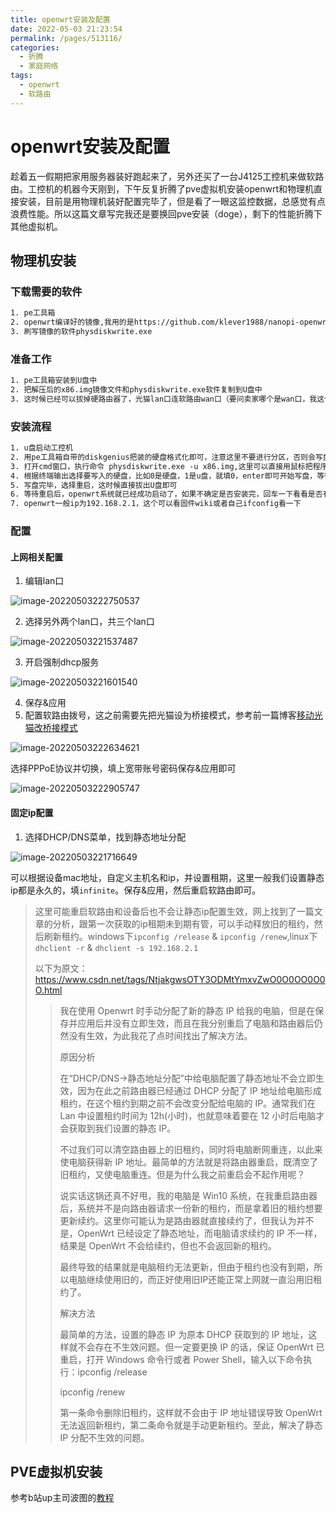 ```yaml
---
title: openwrt安装及配置
date: 2022-05-03 21:23:54
permalink: /pages/513116/
categories:
  - 折腾
  - 家庭网络
tags:
  - openwrt
  - 软路由
---
```


# openwrt安装及配置

趁着五一假期把家用服务器装好跑起来了，另外还买了一台J4125工控机来做软路由。工控机的机器今天刚到，下午反复折腾了pve虚拟机安装openwrt和物理机直接安装，目前是用物理机装好配置完毕了，但是看了一眼这监控数据，总感觉有点浪费性能。所以这篇文章写完我还是要换回pve安装（doge），剩下的性能折腾下其他虚拟机。

## 物理机安装

### 下载需要的软件

```txt
1. pe工具箱
2. openwrt编译好的镜像,我用的是https://github.com/klever1988/nanopi-openwrt的x86.img.gz镜像
3. 刷写镜像的软件physdiskwrite.exe
```

### 准备工作

```txt
1. pe工具箱安装到U盘中
2. 把解压后的x86.img镜像文件和physdiskwrite.exe软件复制到U盘中
3. 这时候已经可以拔掉硬路由器了，光猫lan口连软路由wan口（要问卖家哪个是wan口，我这个eth1是wan口），pc连软路由lan口（0、2、3),这是为了pc能跟软路由在同一个网段，如果不在则需要手动配置静态ip
```

### 安装流程

```txt
1. u盘启动工控机
2. 用pe工具箱自带的diskgenius把装的硬盘格式化即可，注意这里不要进行分区，否则会写盘失败
3. 打开cmd窗口，执行命令 physdiskwrite.exe -u x86.img,这里可以直接用鼠标把程序拖到cmd窗口，会自动拼出完整路径
4. 根据终端输出选择要写入的硬盘，比如0是硬盘，1是u盘，就填0，enter即可开始写盘，等待写盘完毕即可
5. 写盘完毕，选择重启，这时候直接拔出U盘即可
6. 等待重启后，openwrt系统就已经成功启动了，如果不确定是否安装完，回车一下看看是否有lede的banner输出就行了
7. openwrt一般ip为192.168.2.1，这个可以看固件wiki或者自己ifconfig看一下
```

### 配置

#### 上网相关配置

1. 编辑lan口

![image-20220503222750537](https://storyxc.com/images/blog/image-20220503222750537.png)

2. 选择另外两个lan口，共三个lan口

![image-20220503221537487](https://storyxc.com/images/blog/image-20220503221537487.png)

3. 开启强制dhcp服务

![image-20220503221601540](https://storyxc.com/images/blog/image-20220503221601540.png)

4. 保存&应用
5. 配置软路由拨号，这之前需要先把光猫设为桥接模式，参考前一篇博客[移动光猫改桥接模式](/pages/87e0d0/)

![image-20220503222634621](https://storyxc.com/images/blog/image-20220503222634621.png)

选择PPPoE协议并切换，填上宽带账号密码保存&应用即可

![image-20220503222905747](https://storyxc.com/images/blog/image-20220503222905747.png)



#### 固定ip配置

1. 选择DHCP/DNS菜单，找到静态地址分配

![image-20220503221716649](https://storyxc.com/images/blog/image-20220503221716649.png)

可以根据设备mac地址，自定义主机名和ip，并设置租期，这里一般我们设置静态ip都是永久的，填`infinite`。保存&应用，然后重启软路由即可。

> 这里可能重启软路由和设备后也不会让静态ip配置生效，网上找到了一篇文章的分析，跟第一次获取的ip租期未到期有管，可以手动释放旧的租约，然后刷新租约。windows下`ipconfig /release` & `ipconfig /renew`,linux下`dhclient -r` & `dhclient -s 192.168.2.1`
>
> 以下为原文：https://www.csdn.net/tags/NtjakgwsOTY3ODMtYmxvZwO0O0OO0O0O.html
>
> > 我在使用 Openwrt 时手动分配了新的静态 IP 给我的电脑，但是在保存并应用后并没有立即生效，而且在我分别重启了电脑和路由器后仍然没有生效，为此我花了点时间找出了解决方法。
> >
> > 原因分析
> >
> > 在“DHCP/DNS->静态地址分配”中给电脑配置了静态地址不会立即生效，因为在此之前路由器已经通过 DHCP 分配了 IP 地址给电脑形成租约，在这个租约到期之前不会改变分配给电脑的 IP。通常我们在 Lan 中设置租约时间为 12h(小时)，也就意味着要在 12 小时后电脑才会获取到我们设置的静态 IP。
> >
> > 不过我们可以清空路由器上的旧租约，同时将电脑断网重连，以此来使电脑获得新 IP 地址。最简单的方法就是将路由器重启，既清空了旧租约，又使电脑重连。但是为什么我之前重启会不起作用呢？
> >
> > 说实话这锅还真不好甩，我的电脑是 Win10 系统，在我重启路由器后，系统并不是向路由器请求一份新的租约，而是拿着旧的租约想要更新续约。这里你可能认为是路由器就直接续约了，但我认为并不是，OpenWrt 已经设定了静态地址，而电脑请求续约的 IP 不一样，结果是 OpenWrt 不会给续约，但也不会返回新的租约。
> >
> > 最终导致的结果就是电脑租约无法更新，但由于租约也没有到期，所以电脑继续使用旧的，而正好使用旧IP还能正常上网就一直沿用旧租约了。
> >
> > 解决方法
> >
> > 最简单的方法，设置的静态 IP 为原本 DHCP 获取到的 IP 地址，这样就不会存在不生效问题。但一定要更换 IP 的话，保证 OpenWrt 已重启，打开 Windows 命令行或者 Power Shell，输入以下命令执行：ipconfig /release
> >
> > ipconfig /renew
> >
> > 第一条命令删除旧租约，这样就不会由于 IP 地址错误导致 OpenWrt 无法返回新租约，第二条命令就是手动更新租约。至此，解决了静态 IP 分配不生效的问题。





## PVE虚拟机安装

参考b站up主司波图的[教程](https://www.bilibili.com/video/BV1GY41177Es)
